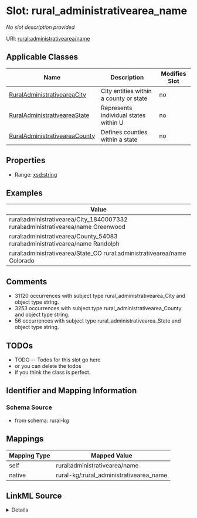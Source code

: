 

# Slot: rural_administrativearea_name


_No slot description provided_





URI: [rural:administrativearea/name](http://sail.ua.edu/ruralkg/administrativearea/name)



<!-- no inheritance hierarchy -->





## Applicable Classes

| Name | Description | Modifies Slot |
| --- | --- | --- |
| [RuralAdministrativeareaCity](../classes/RuralAdministrativeareaCity.md) | City entities within a county or state |  no  |
| [RuralAdministrativeareaState](../classes/RuralAdministrativeareaState.md) | Represents individual states within U |  no  |
| [RuralAdministrativeareaCounty](../classes/RuralAdministrativeareaCounty.md) | Defines counties within a state |  no  |







## Properties

* Range: [xsd:string](http://www.w3.org/2001/XMLSchema#string)






## Examples

| Value |
| --- |
| rural:administrativearea/City_1840007332 rural:administrativearea/name Greenwood |
| rural:administrativearea/County_54083 rural:administrativearea/name Randolph |
| rural:administrativearea/State_CO rural:administrativearea/name Colorado |

## Comments

* 31120 occurrences with subject type rural_administrativearea_City and object type string.
* 3253 occurrences with subject type rural_administrativearea_County and object type string.
* 56 occurrences with subject type rural_administrativearea_State and object type string.

## TODOs

* TODO -- Todos for this slot go here
* or you can delete the todos
* if you think the class is perfect.

## Identifier and Mapping Information







### Schema Source


* from schema: rural-kg




## Mappings

| Mapping Type | Mapped Value |
| ---  | ---  |
| self | rural:administrativearea/name |
| native | rural-kg/:rural_administrativearea_name |




## LinkML Source

<details>
```yaml
name: rural_administrativearea_name
description: No slot description provided
todos:
- TODO -- Todos for this slot go here
- or you can delete the todos
- if you think the class is perfect.
comments:
- 31120 occurrences with subject type rural_administrativearea_City and object type
  string.
- 3253 occurrences with subject type rural_administrativearea_County and object type
  string.
- 56 occurrences with subject type rural_administrativearea_State and object type
  string.
examples:
- value: rural:administrativearea/City_1840007332 rural:administrativearea/name Greenwood
- value: rural:administrativearea/County_54083 rural:administrativearea/name Randolph
- value: rural:administrativearea/State_CO rural:administrativearea/name Colorado
from_schema: rural-kg
rank: 1000
slot_uri: rural:administrativearea/name
alias: rural_administrativearea_name
domain_of:
- rural_administrativearea_City
- rural_administrativearea_County
- rural_administrativearea_State
range: string

```
</details>